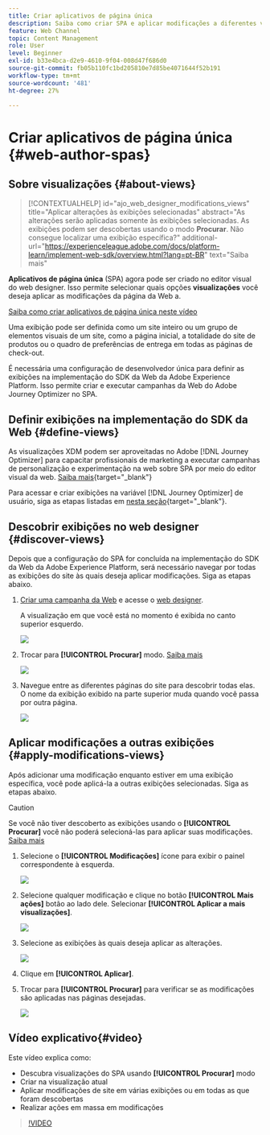 ```yaml
---
title: Criar aplicativos de página única
description: Saiba como criar SPA e aplicar modificações a diferentes visualizações no Journey Optimizer
feature: Web Channel
topic: Content Management
role: User
level: Beginner
exl-id: b33e4bca-d2e9-4610-9f04-008d47f686d0
source-git-commit: fb05b110fc1bd205810e7d85be4071644f52b191
workflow-type: tm+mt
source-wordcount: '481'
ht-degree: 27%

---
```


# Criar aplicativos de página única {#web-author-spas}

## Sobre visualizações {#about-views}

>[!CONTEXTUALHELP]
>id="ajo_web_designer_modifications_views"
>title="Aplicar alterações às exibições selecionadas"
>abstract="As alterações serão aplicadas somente às exibições selecionadas. As exibições podem ser descobertas usando o modo **Procurar**. Não consegue localizar uma exibição específica?"
>additional-url="https://experienceleague.adobe.com/docs/platform-learn/implement-web-sdk/overview.html?lang=pt-BR" text="Saiba mais"

**Aplicativos de página única** (SPA) agora pode ser criado no editor visual do web designer. Isso permite selecionar quais opções **visualizações** você deseja aplicar as modificações da página da Web a.

[Saiba como criar aplicativos de página única neste vídeo](#video)

Uma exibição pode ser definida como um site inteiro ou um grupo de elementos visuais de um site, como a página inicial, a totalidade do site de produtos ou o quadro de preferências de entrega em todas as páginas de check-out.

É necessária uma configuração de desenvolvedor única para definir as exibições na implementação do SDK da Web da Adobe Experience Platform. Isso permite criar e executar campanhas da Web do Adobe Journey Optimizer no SPA.

## Definir exibições na implementação do SDK da Web {#define-views}

As visualizações XDM podem ser aproveitadas no Adobe [!DNL Journey Optimizer] para capacitar profissionais de marketing a executar campanhas de personalização e experimentação na web sobre SPA por meio do editor visual da web. [Saiba mais](https://experienceleague.adobe.com/docs/experience-platform/edge/personalization/ajo/web-spa-implementation.html){target="_blank"}

Para acessar e criar exibições na variável [!DNL Journey Optimizer] de usuário, siga as etapas listadas em [nesta seção](https://experienceleague.adobe.com/docs/experience-platform/edge/personalization/ajo/web-spa-implementation.html#implement-xdm-views){target="_blank"}.

## Descobrir exibições no web designer {#discover-views}

Depois que a configuração do SPA for concluída na implementação do SDK da Web da Adobe Experience Platform, será necessário navegar por todas as exibições do site às quais deseja aplicar modificações. Siga as etapas abaixo.

1. [Criar uma campanha da Web](create-web.md) e acesse o [web designer](edit-web-content.md).

   A visualização em que você está no momento é exibida no canto superior esquerdo.

   ![](assets/web-designer-view-home.png)

1. Trocar para **[!UICONTROL Procurar]** modo. [Saiba mais](../web/edit-web-content.md#browse-mode)

   ![](assets/web-designer-view-browse.png)

1. Navegue entre as diferentes páginas do site para descobrir todas elas. O nome da exibição exibido na parte superior muda quando você passa por outra página.

   ![](assets/web-designer-other-view.png)

## Aplicar modificações a outras exibições {#apply-modifications-views}

Após adicionar uma modificação enquanto estiver em uma exibição específica, você pode aplicá-la a outras exibições selecionadas. Siga as etapas abaixo.

>[!CAUTION]
>
>Se você não tiver descoberto as exibições usando o **[!UICONTROL Procurar]** você não poderá selecioná-las para aplicar suas modificações. [Saiba mais](#discover-views)

1. Selecione o **[!UICONTROL Modificações]** ícone para exibir o painel correspondente à esquerda.

   ![](assets/web-designer-view-modifications-pane.png)

1. Selecione qualquer modificação e clique no botão **[!UICONTROL Mais ações]** botão ao lado dele. Selecionar **[!UICONTROL Aplicar a mais visualizações]**.

   ![](assets/web-designer-modifications-more-actions.png)

1. Selecione as exibições às quais deseja aplicar as alterações.

   ![](assets/web-designer-modifications-apply-to.png)

1. Clique em **[!UICONTROL Aplicar]**.

1. Trocar para **[!UICONTROL Procurar]** para verificar se as modificações são aplicadas nas páginas desejadas.

   ![](assets/web-designer-modifications-applied-view.png)

## Vídeo explicativo{#video}

Este vídeo explica como:

* Descubra visualizações do SPA usando **[!UICONTROL Procurar]** modo
* Criar na visualização atual
* Aplicar modificações de site em várias exibições ou em todas as que foram descobertas
* Realizar ações em massa em modificações

>[!VIDEO](https://video.tv.adobe.com/v/3424536/?quality=12&learn=on)
